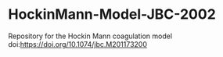 # HockinMann-Model-JBC-2002
Repository for the Hockin Mann coagulation model doi:https://doi.org/10.1074/jbc.M201173200
